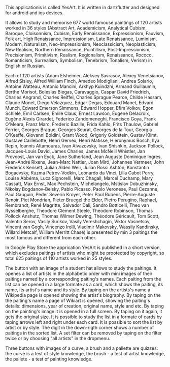 This applicationis is called YesArt. It is written in dart/flutter and designed for android and ios devices. 

It allows to study and memorise 677 world famouse paintings of 120 artists worked in 36 styles (Abstract Art, Academicism, Analytical Cubism, Baroque, Cloisonnism, Cubism, Early Renaissance, Expressionism, Fauvism, Folk art, High Renaissance, Impressionism, Late Renaissance, Luminism, Modern, Naturalism, Neo-Impressionism, Neoclassicism, Neoplasticism, New Realism, Northern Renaissance, Pointillism, Post-Impressionism, Precisionism, Primitivism, Realism, Regionalism, Renaissance, Rococo, Romanticism, Surrealism, Symbolism, Tenebrism, Tonalism, Verism) in English or Russian. 

Each of 120 artists (Adam Elsheimer, Aleksey Savrasov, Alexey Venetsianov, Alfred Sisley, Alfred William Finch, Amedeo Modigliani, Andrea Solario, Antoine Watteau, Antonio Mancini, Arkhyp Kuindzhi, Armand Guillaumin, Berthe Morisot, Boleslas Biegas, Caravaggio, Caspar David Friedrich, Charles Angrand, Charles Reiffel, Charles Sprague Pearce, Childe Hassam, Claude Monet, Diego Velazquez, Edgar Degas, Edouard Manet, Edvard Munch, Edward Emerson Simmons, Edward Hopper, Efim Volkov, Egon Schiele, Emil Carlsen, Emile Claus, Ernest Lawson, Eugene Delacroix, Eugène Alexis Girardet, Federico Zandomeneghi, Francisco Goya, Frank O'Meara, Franz Marc, Frederic Bazille, Frida Kahlo, Frits Thaulow, Gabriel Ferrier, Georges Braque, Georges Seurat, Georges de la Tour, Georgia O'Keeffe, Giovanni Boldini, Grant Wood, Grigoriy Goldstein, Gustav Klimt, Gustave Caillebotte, Henri Gervex, Henri Matisse, Hieronymus Bosch, Ilya Repin, Ioannis Altamouras, Ivan Aivazovsky, Ivan Shishkin, Jackson Pollock, Jacques-Louis David, James Charles, James McNeill Whistler, Jan Provoost, Jan van Eyck, Jane Sutherland, Jean Auguste Dominique Ingres, Jean-André Rixens, Jean-Marc Nattier, Joan Miró, Johannes Vermeer, John Frederick Kensett, Julian Alden Weir, Julian Rossi Ashton, Konstantin Bogaevsky, Kuzma Petrov-Vodkin, Leonardo da Vinci, Lilla Cabot Perry, Louise Abbéma, Luca Signorelli, Marc Chagall, Marcel Duchamp, Mary Cassatt, Max Ernst, Max Pechstein, Michelangelo, Mstislav Dobuzhinsky, Nikolay Bogdanov-Belsky, Pablo Picasso, Paolo Veronese, Paul Cezanne, Paul Gauguin, Peder Severin Kroyer, Peter Paul Rubens, Pierre-Auguste Renoir, Piet Mondrian, Pieter Bruegel the Elder, Pietro Perugino, Raphael, Rembrandt, René Magritte, Salvador Dali, Sandro Botticelli, Theo van Rysselberghe, Theodore Clement Steele, Theodore Robinson, Thomas Pollock Anshutz, Thomas Wilmer Dewing, Théodore Géricault, Tom Scott, Valentin Serov, Vasily Surikov, Vasily Vereshchagin, Viktor Vasnetsov, Vincent van Gogh, Vincenzo Irolli, Vladimir Makovsky, Wassily Kandinsky, Willard Metcalf, William Merritt Chase) is presented by min 3 paitings the most famous and different from each other.

In Google Play Store the apprication YesArt is published in a short version, which excludes paitings of artists who might be prootected by copyright, so total 625 paitings of 110 artists worked in 25 styles.

The button with an image of a student hat allows to study the paitings. It openes a list of artists in the alphabetic order with mini images of their paitings named by a corresponding paiting's names. Each paiting from the list can be opened in a large formate as a card, which shows the paiting, its name, its artist's name and its style. By taping on the artists's name a Wikipedia page is opened showing the artist's biography. By taping on the the paiting's name a page of Wikiart is opened, showing the paiting's details: dimensions, year of creation, original name, style and etc. By taping on the painting's image it is opened in a full screen. By taping on it again, it gets the original size. It is possible to study the list in a formate of cards by taping arrows left and right under each card.  It is possible to sort the list by artist or by style. The digit in the down-rigth corner shows a number of paitings in the sorted list. A set filter can be removed by taping on the filter twice or by choosing "all artists" in the dropmenu.

Three buttons with images of a curve, a brush and a pallette are quizzes: the curve is a test of style knowledge, the brush - a test of artist knowledge, the pallete - a test of painting knowledge.
